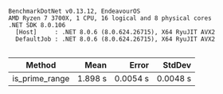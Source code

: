 ```

BenchmarkDotNet v0.13.12, EndeavourOS
AMD Ryzen 7 3700X, 1 CPU, 16 logical and 8 physical cores
.NET SDK 8.0.106
  [Host]     : .NET 8.0.6 (8.0.624.26715), X64 RyuJIT AVX2
  DefaultJob : .NET 8.0.6 (8.0.624.26715), X64 RyuJIT AVX2


```
| Method         | Mean    | Error    | StdDev   |
|--------------- |--------:|---------:|---------:|
| is_prime_range | 1.898 s | 0.0054 s | 0.0048 s |
